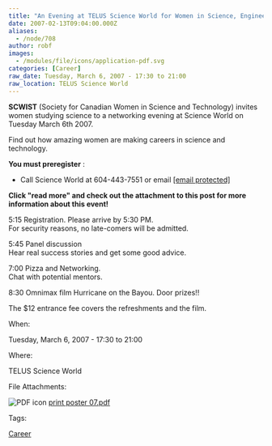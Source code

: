 ```yaml
---
title: "An Evening at TELUS Science World for Women in Science, Engineering and Technology"
date: 2007-02-13T09:04:00.000Z
aliases:
  - /node/708
author: robf
images:
  - /modules/file/icons/application-pdf.svg
categories: [Career]
raw_date: Tuesday, March 6, 2007 - 17:30 to 21:00
raw_location: TELUS Science World
---
```


**SCWIST** (Society for Canadian Women in Science and Technology) invites
women studying science to a networking evening at Science World on
Tuesday March 6th 2007.

Find out how amazing women are making careers in science and technology.

**You must preregister** :
- Call Science World at 604-443-7551 or email [\[email protected\]](/cdn-cgi/l/email-protection#bcd6cfdfd3c8c8fccfdfd5d9d2dfd9cbd3ced0d892dedf92dfdd)

**Click "read more" and check out the attachment to this post for more
information about this event!**

5:15 Registration. Please arrive by 5:30 PM. \
For security reasons, no late-comers will be admitted.

5:45 Panel discussion \
Hear real success stories and get some good advice.

7:00 Pizza and Networking. \
Chat with potential mentors.

8:30 Omnimax film Hurricane on the Bayou. Door prizes!!

The $12 entrance fee covers the refreshments and the film.

When: 

Tuesday, March 6, 2007 - 17:30 to 21:00

Where: 

TELUS Science World

File Attachments: 

 ![PDF icon](/modules/file/icons/application-pdf.svg "application/pdf") [print poster 07.pdf](https://ubccsss.org/files/print%20poster%2007.pdf)

Tags: 

[Career](/career)
